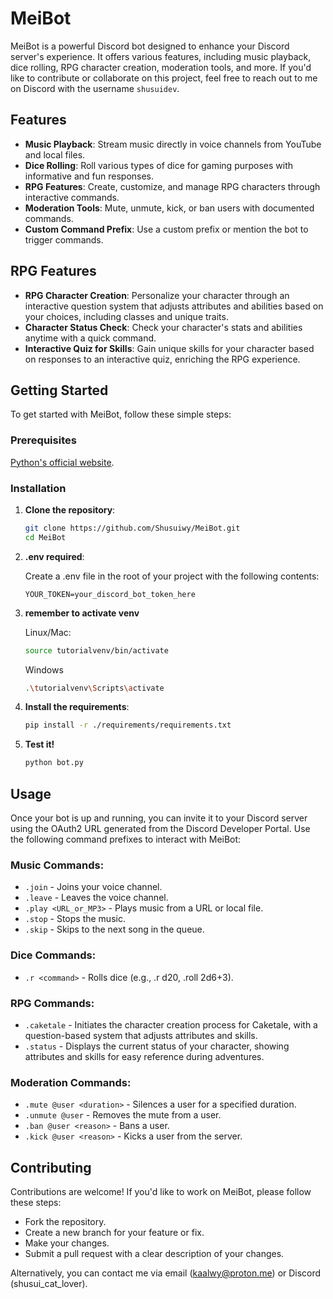 # MeiBot

MeiBot is a powerful Discord bot designed to enhance your Discord server's experience. It offers various features, including music playback, dice rolling, RPG character creation, moderation tools, and more. If you'd like to contribute or collaborate on this project, feel free to reach out to me on Discord with the username `shusuidev`.

## Features

- **Music Playback**: Stream music directly in voice channels from YouTube and local files.
- **Dice Rolling**: Roll various types of dice for gaming purposes with informative and fun responses.
- **RPG Features**: Create, customize, and manage RPG characters through interactive commands.
- **Moderation Tools**: Mute, unmute, kick, or ban users with documented commands.
- **Custom Command Prefix**: Use a custom prefix or mention the bot to trigger commands.

## RPG Features

- **RPG Character Creation**: Personalize your character through an interactive question system that adjusts attributes and abilities based on your choices, including classes and unique traits.
- **Character Status Check**: Check your character's stats and abilities anytime with a quick command.
- **Interactive Quiz for Skills**: Gain unique skills for your character based on responses to an interactive quiz, enriching the RPG experience.

## Getting Started

To get started with MeiBot, follow these simple steps:

### Prerequisites

[Python's official website](https://www.python.org/downloads/).

### Installation

1. **Clone the repository**:

    ```bash
    git clone https://github.com/Shusuiwy/MeiBot.git
    cd MeiBot
    ```

2. **.env required**:

    Create a .env file in the root of your project with the following contents:

    ```
    YOUR_TOKEN=your_discord_bot_token_here
    ```
3. **remember to activate venv**

    Linux/Mac:
    ```bash
    source tutorialvenv/bin/activate
    ```

    Windows
    ```bash
    .\tutorialvenv\Scripts\activate
    ```

4. **Install the requirements**:

    ```bash
    pip install -r ./requirements/requirements.txt
    ```

4. **Test it!**

    ```bash
    python bot.py
    ```

## Usage

Once your bot is up and running, you can invite it to your Discord server using the OAuth2 URL generated from the Discord Developer Portal. Use the following command prefixes to interact with MeiBot:

### Music Commands:
- `.join` - Joins your voice channel.
- `.leave` - Leaves the voice channel.
- `.play <URL_or_MP3>` - Plays music from a URL or local file.
- `.stop` - Stops the music.
- `.skip` - Skips to the next song in the queue.

### Dice Commands:
- `.r <command>` - Rolls dice (e.g., .r d20, .roll 2d6+3).

### RPG Commands:
- `.caketale` - Initiates the character creation process for Caketale, with a question-based system that adjusts attributes and skills.
- `.status` - Displays the current status of your character, showing attributes and skills for easy reference during adventures.

### Moderation Commands:
- `.mute @user <duration>` - Silences a user for a specified duration.
- `.unmute @user` - Removes the mute from a user.
- `.ban @user <reason>` - Bans a user.
- `.kick @user <reason>` - Kicks a user from the server.

## Contributing

Contributions are welcome! If you'd like to work on MeiBot, please follow these steps:

- Fork the repository.
- Create a new branch for your feature or fix.
- Make your changes.
- Submit a pull request with a clear description of your changes.

Alternatively, you can contact me via email (kaalwy@proton.me) or Discord (shusui_cat_lover).

